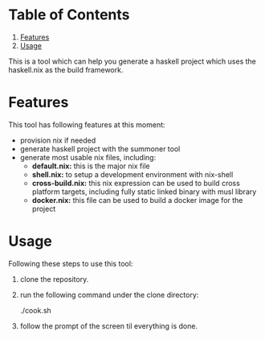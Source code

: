 
# Table of Contents

1.  [Features](#org788fb8d)
2.  [Usage](#org5090c6f)

This is a tool which can help you generate a haskell project which uses the haskell.nix as the build framework.


<a id="org788fb8d"></a>

# Features

This tool has following features at this moment:

-   provision nix if needed
-   generate haskell project with the summoner tool
-   generate most usable nix files, including:
    -   **default.nix:** this is the major nix file
    -   **shell.nix:** to setup a development environment with nix-shell
    -   **cross-build.nix:** this nix expression can be used to build cross platform targets, including fully static linked binary with musl library
    -   **docker.nix:** this file can be used to build a docker image for the project


<a id="org5090c6f"></a>

# Usage

Following these steps to use this tool:

1.  clone the repository.
2.  run the following command under the clone directory:
    
    <p class="verse">
    ./cook.sh <the directory where the project will be put> <the name of the project><br />
    </p>
3.  follow the prompt of the screen til everything is done.

